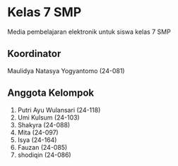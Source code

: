 # Kelas 7 SMP
Media pembelajaran elektronik untuk siswa kelas 7 SMP

## Koordinator
Maulidya Natasya Yogyantomo (24-081)

## Anggota Kelompok
1. Putri Ayu Wulansari (24-118)
2. Umi Kulsum (24-103)
3. Shakyra (24-088)
4. Mita (24-097)
5. Isya (24-164)
6. Fauzan (24-085)
7. shodiqin (24-086)
